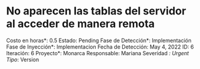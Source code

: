 # No aparecen las tablas del servidor al acceder de manera remota

Costo en horas*: 0.5
Estado: Pending
Fase de Detección*: Implementación
Fase de Inyección*: Implementacion
Fecha de Detección: May 4, 2022
ID: 6
Iteración: 6
Proyecto*: Monarca
Responsable: Mariana
Severidad *: Urgent
Tipo*: Version